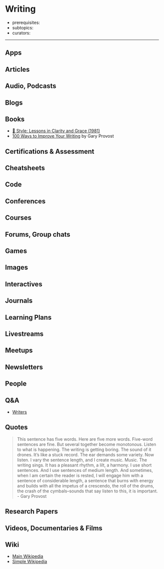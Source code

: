 # Writing

- prerequisites:
- subtopics:
- curators:

------

## Apps

## Articles

## Audio, Podcasts

## Blogs

## Books

- [📕 Style: Lessons in Clarity and Grace (1981)](https://www.goodreads.com/book/show/6966800)
- [100 Ways to Improve Your Writing](https://www.goodreads.com/book/show/702619.100_Ways_to_Improve_Your_Writing) by Gary Provost

## Certifications & Assessment

## Cheatsheets

## Code

## Conferences

## Courses

## Forums, Group chats

## Games

## Images

## Interactives

## Journals

## Learning Plans

## Livestreams

## Meetups

## Newsletters

## People

## Q&A

- [Writers](http://writers.stackexchange.com)

## Quotes

> This sentence has five words. Here are five more words. Five-word sentences are fine. But several together become monotonous. Listen to what is happening. The writing is getting boring. The sound of it drones. It’s like a stuck record. The ear demands some variety. Now listen. I vary the sentence length, and I create music. Music. The writing sings. It has a pleasant rhythm, a lilt, a harmony. I use short sentences. And I use sentences of medium length. And sometimes, when I am certain the reader is rested, I will engage him with a sentence of considerable length, a sentence that burns with energy and builds with all the impetus of a crescendo, the roll of the drums, the crash of the cymbals–sounds that say listen to this, it is important. - Gary Provost

## Research Papers

## Videos, Documentaries & Films

## Wiki

- [Main Wikipedia](https://en.wikipedia.org/wiki/Writing)
- [Simple Wikipedia](https://simple.wikipedia.org/wiki/Writing)
